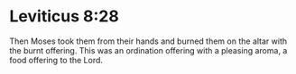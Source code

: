 # Leviticus 8:28

Then Moses took them from their hands and burned them on the altar with the burnt offering. This was an ordination offering with a pleasing aroma, a food offering to the Lord.
